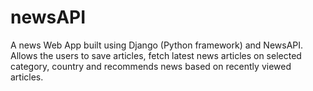 # newsAPI
A news Web App built using Django (Python framework) and NewsAPI. Allows the users to save articles, fetch latest news articles on selected category, country and recommends news based on recently viewed articles.
